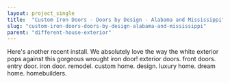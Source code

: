```yaml
---
layout: project_single
title:  "Custom Iron Doors - Doors by Design - Alabama and Mississippi"
slug: "custom-iron-doors-doors-by-design-alabama-and-mississippi"
parent: "different-house-exterior"
---
```

Here's another recent install.  We absolutely love the way the white exterior pops against this gorgeous wrought iron door! exterior doors.  front doors.  entry door.  iron door.  remodel. custom home.  design.  luxury home.  dream home.  homebuilders.